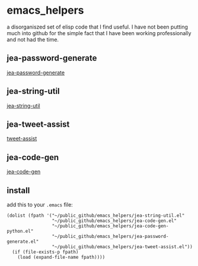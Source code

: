 # emacs_helpers
a disorganiszed set of elisp code that I find useful. I have not been putting much into github for the simple fact that I have been working professionally and not had the time.

## jea-password-generate
[jea-password-generate](./README-jea-password-generate.md)

## jea-string-util
[jea-string-util](./README-jea-string-util.md)

## jea-tweet-assist
[tweet-assist](./README-tweet-assist.md)

## jea-code-gen
[jea-code-gen](./README-jea-code-gen.md)

## install

add this to your `.emacs` file:

```
(dolist (fpath '("~/public_github/emacs_helpers/jea-string-util.el"
                 "~/public_github/emacs_helpers/jea-code-gen.el"
                 "~/public_github/emacs_helpers/jea-code-gen-python.el"
                 "~/public_github/emacs_helpers/jea-password-generate.el"
                 "~/public_github/emacs_helpers/jea-tweet-assist.el"))
  (if (file-exists-p fpath)
    (load (expand-file-name fpath))))
```
